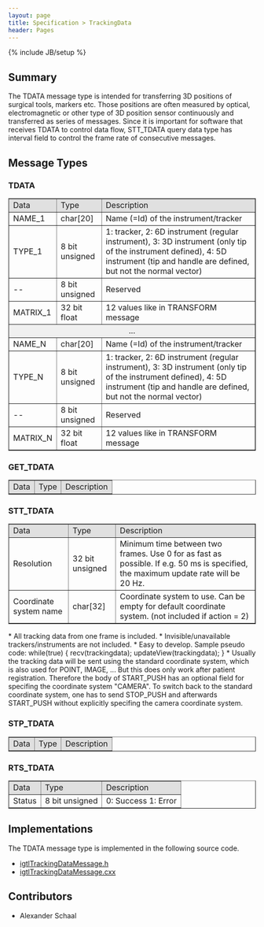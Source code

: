 ```yaml
---
layout: page
title: Specification > TrackingData
header: Pages
---
```

{% include JB/setup %}

## Summary

The TDATA message type is intended for transferring 3D positions of surgical tools, markers etc. Those positions are often measured by optical, electromagnetic or other type of 3D position sensor continuously and transferred as series of messages. Since it is important for software that receives TDATA to control data flow, STT_TDATA query data type has interval field to control the frame rate of consecutive messages.


## Message Types

### TDATA

<table border="1" cellpadding="5" cellspacing="0" align="center">

<tbody><tr>
<td style="background:#e0e0e0;"> Data
</td><td style="background:#e0e0e0;"> Type
</td><td style="background:#e0e0e0;"> Description
</td></tr>
<tr>
<td align="left"> NAME_1
</td><td align="left"> char[20]
</td><td align="left"> Name (=Id) of the instrument/tracker
</td></tr>
<tr>
<td align="left"> TYPE_1
</td><td align="left"> 8 bit unsigned
</td><td align="left"> 1: tracker, 2: 6D instrument (regular instrument), 3: 3D instrument (only tip of the instrument defined), 4: 5D instrument (tip and handle are defined, but not the normal vector)
</td></tr>
<tr>
<td align="left"> --
</td><td align="left"> 8 bit unsigned
</td><td align="left"> Reserved
</td></tr>
<tr>
<td align="left"> MATRIX_1
</td><td align="left"> 32 bit float
</td><td align="left"> 12 values like in TRANSFORM message
</td></tr>
<tr>
<td colspan="3" align="center" style="background:#f0f0f0;"> ...
</td></tr>
<tr>
<td align="left"> NAME_N
</td><td align="left"> char[20]
</td><td align="left"> Name (=Id) of the instrument/tracker
</td></tr>
<tr>
<td align="left"> TYPE_N
</td><td align="left"> 8 bit unsigned
</td><td align="left"> 1: tracker, 2: 6D instrument (regular instrument), 3: 3D instrument (only tip of the instrument defined), 4: 5D instrument (tip and handle are defined, but not the normal vector)
</td></tr>
<tr>
<td align="left"> --
</td><td align="left"> 8 bit unsigned
</td><td align="left"> Reserved
</td></tr>
<tr>
<td align="left"> MATRIX_N
</td><td align="left"> 32 bit float
</td><td align="left"> 12 values like in TRANSFORM message
</td></tr>
</tbody></table>

### GET_TDATA
<table border="1" cellpadding="5" cellspacing="0" align="center">
<tbody><tr>
<td style="background:#e0e0e0;"> Data
</td><td style="background:#e0e0e0;"> Type
</td><td style="background:#e0e0e0;"> Description
</td></tr>
</tbody></table>

### STT_TDATA
<table border="1" cellpadding="5" cellspacing="0" align="center">

<tbody><tr>
<td style="background:#e0e0e0;"> Data
</td><td style="background:#e0e0e0;"> Type
</td><td style="background:#e0e0e0;"> Description
</td></tr>
<tr>
<td align="left"> Resolution
</td><td align="left"> 32 bit unsigned
</td><td align="left"> Minimum time between two frames. Use 0 for as fast as possible. If e.g. 50 ms is specified, the maximum update rate will be 20 Hz.
</td></tr>
<tr>
<td align="left"> Coordinate system name
</td><td align="left"> char[32]
</td><td align="left"> Coordinate system to use. Can be empty for default coordinate system. (not included if action = 2)
</td></tr>
</tbody></table>
* All tracking data from one frame is included.
* Invisible/unavailable trackers/instruments are not included.
* Easy to develop. Sample pseudo code: while(true) { recv(trackingdata); updateView(trackingdata); }
* Usually the tracking data will be sent using the standard coordinate system, which is also used for POINT, IMAGE, ... But this does only work after patient registration. Therefore the body of START_PUSH has an optional field for specifing the coordinate system "CAMERA". To switch back to the standard coordinate system, one has to send STOP_PUSH and afterwards START_PUSH without explicitly specifing the camera coordinate system.

### STP_TDATA

<table border="1" cellpadding="5" cellspacing="0" align="center">

<tbody><tr>
<td style="background:#e0e0e0;"> Data
</td><td style="background:#e0e0e0;"> Type
</td><td style="background:#e0e0e0;"> Description
</td></tr>
</tbody></table>

### RTS_TDATA
<table border="1" cellpadding="5" cellspacing="0" align="center">

<tbody><tr>
<td style="background:#e0e0e0;"> Data
</td><td style="background:#e0e0e0;"> Type
</td><td style="background:#e0e0e0;"> Description
</td></tr>
<tr>
<td align="left"> Status
</td><td align="left"> 8 bit unsigned
</td><td align="left"> 0: Success 1: Error
</td></tr>
</tbody></table>


## Implementations

The TDATA message type is implemented in the following source code.

* [igtlTrackingDataMessage.h](https://github.com/openigtlink/OpenIGTLink/tree/release-2.0/Source/igtlTrackingDataMessage.h)
* [igtlTrackingDataMessage.cxx](https://github.com/openigtlink/OpenIGTLink/tree/release-2.0/Source/igtlTrackingDataMessage.cxx)

## Contributors

* Alexander Schaal











